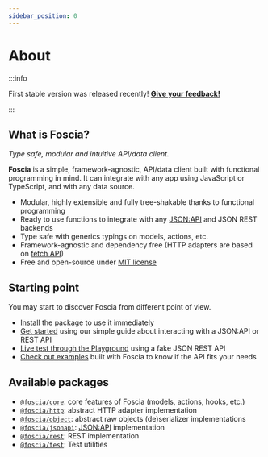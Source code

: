 ```yaml
---
sidebar_position: 0
---
```


# About

:::info

First stable version was released recently!
[**Give your feedback!**](https://github.com/foscia-dev/foscia/issues)

:::

## What is Foscia?

_Type safe, modular and intuitive API/data client._

**Foscia** is a simple, framework-agnostic, API/data client built with
functional programming in mind. It can integrate with any app using JavaScript
or TypeScript, and with any data source.

- Modular, highly extensible and fully tree-shakable thanks to functional
  programming
- Ready to use functions to integrate with any [JSON:API](https://jsonapi.org/)
  and JSON REST backends
- Type safe with generics typings on models, actions, etc.
- Framework-agnostic and dependency free (HTTP adapters are based on
  [fetch API](https://developer.mozilla.org/en-US/docs/Web/API/Fetch_API))
- Free and open-source under [MIT license](https://opensource.org/licenses/MIT)

## Starting point

You may start to discover Foscia from different point of view.

- [Install](/docs/installation) the package to use it immediately
- [Get started](/docs/getting-started) using our simple guide about interacting
  with a JSON:API or REST API
- [Live test through the Playground](https://stackblitz.com/edit/foscia?file=playground.ts)
  using a fake JSON REST API
- [Check out examples](/docs/category/examples) built with Foscia to know if the
  API fits your needs

## Available packages

- [`@foscia/core`](/docs/reference/api/modules/foscia_core): core features of
  Foscia (models, actions, hooks, etc.)
- [`@foscia/http`](/docs/reference/api/modules/foscia_http): abstract HTTP
  adapter implementation
- [`@foscia/object`](/docs/reference/api/modules/foscia_object): abstract raw
  objects (de)serializer implementations
- [`@foscia/jsonapi`](/docs/reference/api/modules/foscia_jsonapi):
  [JSON:API](https://jsonapi.org) implementation
- [`@foscia/rest`](/docs/reference/api/modules/foscia_rest): REST implementation
- [`@foscia/test`](/docs/reference/api/modules/foscia_test): Test utilities
